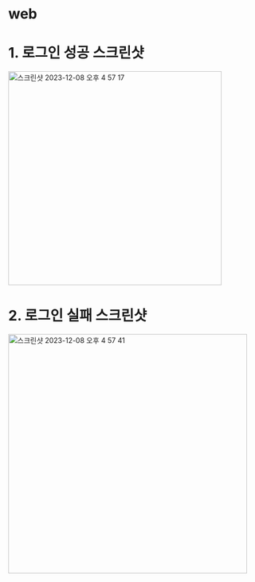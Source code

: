 # web
# 1. 로그인 성공 스크린샷
<img width="428" alt="스크린샷 2023-12-08 오후 4 57 17" src="https://github.com/JungHanJun7/web/assets/124762243/8fe855e4-02aa-4ad9-b42e-45635fb33600">

# 2. 로그인 실패 스크린샷
<img width="479" alt="스크린샷 2023-12-08 오후 4 57 41" src="https://github.com/JungHanJun7/web/assets/124762243/80335a11-7b56-4f0d-b223-702a944b4cc8">

